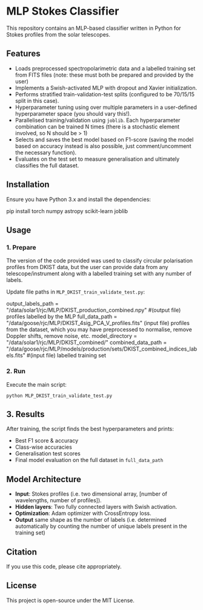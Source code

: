 
# MLP Stokes Classifier

This repository contains an MLP-based classifier written in Python for Stokes profiles from the solar telescopes. 

## Features
- Loads preprocessed spectropolarimetric data and a labelled training set from FITS files (note: these must both be prepared and provided by the user)
- Implements a Swish-activated MLP with dropout and Xavier initialization.
- Performs stratified train-validation-test splits (configured to be 70/15/15 split in this case).
- Hyperparameter tuning using over multiple parameters in a user-defined hyperparameter space (you should vary this!).
- Parallelised training/validation using `joblib`. Each hyperparameter combination can be trained N times (there is a stochastic element involved, so N should be > 1)
- Selects and saves the best model based on F1-score (saving the model based on accuracy instead is also possible, just comment/uncomment the necessary function).
- Evaluates on the test set to measure generalisation and ultimately classifies the full dataset.

## Installation
Ensure you have Python 3.x and install the dependencies:

pip install torch numpy astropy scikit-learn joblib


## Usage
### 1. **Prepare**
The version of the code provided was used to classify circular polarisation profiles from DKIST data, but the user can provide data from any telescope/instrument along with a labelled training set with any number of labels.

Update file paths in `MLP_DKIST_train_validate_test.py`:

output_labels_path = "/data/solar1/rjc/MLP/DKIST_production_combined.npy" #(output file) profiles labelled by the MLP
full_data_path = "/data/goose/rjc/MLP/DKIST_4sig_PCA_V_profiles.fits" (input file) profiles from the dataset, which you may have preprocessed to normalise, remove Doppler shifts, remove noise, etc.
model_directory = "/data/solar1/rjc/MLP/DKIST_combined/"
combined_data_path = "/data/goose/rjc/MLP/models/production/sets/DKIST_combined_indices_labels.fits" #(input file) labelled training set

### 2. **Run**
Execute the main script:

`python MLP_DKIST_train_validate_test.py`

## 3. **Results**
After training, the script finds the best hyperparameters and prints:
- Best F1 score & accuracy
- Class-wise accuracies
- Generalisation test scores
- Final model evaluation on the full dataset in `full_data_path`


## Model Architecture
- **Input**: Stokes profiles (i.e. two dimensional array, [number of wavelengths, number of profiles]).
- **Hidden layers**: Two fully connected layers with Swish activation.
- **Optimization**: Adam optimizer with CrossEntropy loss.
- **Output** same shape as the number of labels (i.e. determined automatically by counting the number of unique labels present in the training set)

## Citation
If you use this code, please cite appropriately.

## License
This project is open-source under the MIT License.


